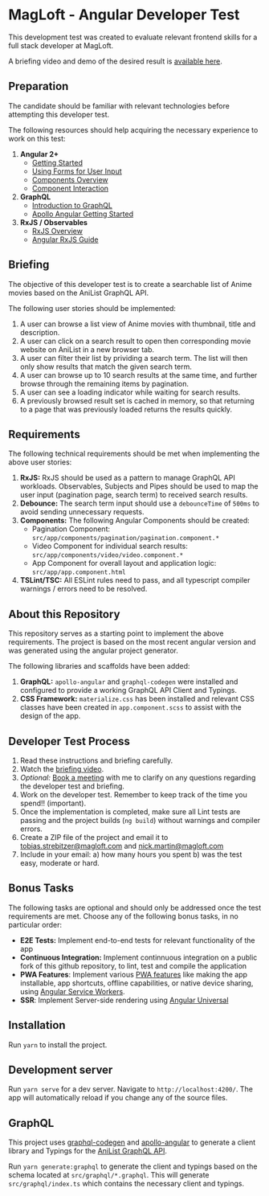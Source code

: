 # MagLoft - Angular Developer Test

This development test was created to evaluate relevant frontend skills for a full stack developer at MagLoft.

A briefing video and demo of the desired result is <a href="https://cdn.magloft.com/recruitment/angular/briefing.mp4" target="_blank">available here</a>.

## Preparation

The candidate should be familiar with relevant technologies before attempting this developer test.

The following resources should help acquiring the necessary experience to work on this test:

1. **Angular 2+**
    * [Getting Started](https://angular.io/start)
    * [Using Forms for User Input](https://angular.io/start/start-forms)
    * [Components Overview](https://angular.io/guide/component-overview)
    * [Component Interaction](https://angular.io/guide/component-interaction)
2. **GraphQL**
    * [Introduction to GraphQL](https://graphql.org/learn/)
    * [Apollo Angular Getting Started](https://apollo-angular.com/docs/get-started)
3. **RxJS / Observables**
    * [RxJS Overview](https://rxjs.dev/guide/overview)
    * [Angular RxJS Guide](https://angular.io/guide/rx-library)

## Briefing

The objective of this developer test is to create a searchable list of Anime movies based on the AniList GraphQL API.

The following user stories should be implemented:

1. A user can browse a list view of Anime movies with thumbnail, title and description.
2. A user can click on a search result to open then corresponding movie website on AniList in a new browser tab.
3. A user can filter their list by prividing a search term. The list will then only show results that match the given search term.
4. A user can browse up to 10 search results at the same time, and further browse through the remaining items by pagination.
5. A user can see a loading indicator while waiting for search results.
6. A previously browsed result set is cached in memory, so that returning to a page that was previously loaded returns the results quickly.

## Requirements

The following technical requirements should be met when implementing the above user stories:

1. **RxJS:** RxJS should be used as a pattern to manage GraphQL API workloads. Observables, Subjects and Pipes should be used to map the user input (pagination page, search term) to received search results.
2. **Debounce:** The search term input should use a `debounceTime` of `500ms` to avoid sending unnecessary requests.
3. **Components:** The following Angular Components should be created:
    * Pagination Component: `src/app/components/pagination/pagination.component.*`
    * Video Component for individual search results: `src/app/components/video/video.component.*`
    * App Component for overall layout and application logic: `src/app/app.component.html`
4. **TSLint/TSC:** All ESLint rules need to pass, and all typescript compiler warnings / errors need to be resolved.

## About this Repository

This repository serves as a starting point to implement the above requirements. The project is based on the most recent angular version and was generated using the angular project generator.

The following libraries and scaffolds have been added:

1. **GraphQL:** `apollo-angular` and `graphql-codegen` were installed and configured to provide a working GraphQL API Client and Typings.
2. **CSS Framework:** `materialize.css` has been installed and relevant CSS classes have been created in `app.component.scss` to assist with the design of the app.

## Developer Test Process

1. Read these instructions and briefing carefully.
2. Watch the <a href="https://cdn.magloft.com/recruitment/angular/briefing.mp4" target="_blank">briefing video</a>.
3. *Optional:* <a href="https://calendly.com/tobias-strebitzer/developer-interview" target="_blank">Book a meeting</a> with me to clarify on any questions regarding the developer test and briefing.
4. Work on the developer test. Remember to keep track of the time you spend!! (important).
5. Once the implementation is completed, make sure all Lint tests are passing and the project builds (`ng build`) without warnings and compiler errors.
6. Create a ZIP file of the project and email it to [tobias.strebitzer@magloft.com](mailto:tobias.strebitzer@magloft.com) and [nick.martin@magloft.com](mailto:nick.martin@magloft.com)
7. Include in your email:
a) how many hours you spent
b) was the test easy, moderate or hard.

## Bonus Tasks

The following tasks are optional and should only be addressed once the test requirements are met. Choose any of the following bonus tasks, in no particular order:

* **E2E Tests:** Implement end-to-end tests for relevant functionality of the app
* **Continuous Integration:** Implement continnuous integration on a public fork of this github repository, to lint, test and compile the application
* **PWA Features**: Implement various [PWA features](https://web.dev/progressive-web-apps/) like making the app installable, app shortcuts, offline capabilities, or native device sharing, using [Angular Service Workers](https://angular.io/guide/service-worker-intro).
* **SSR**: Implement Server-side rendering using [Angular Universal](https://angular.io/guide/universal)

## Installation

Run `yarn` to install the project.

## Development server

Run `yarn serve` for a dev server. Navigate to `http://localhost:4200/`. The app will automatically reload if you change any of the source files.

## GraphQL

This project uses [graphql-codegen](https://graphql-code-generator.com/) and [apollo-angular](https://apollo-angular.com/docs/) to generate a client library and Typings for the [AniList GraphQL API](https://github.com/AniList/ApiV2-GraphQL-Docs).

Run `yarn generate:graphql` to generate the client and typings based on the schema located at `src/graphql/*.graphql`. This will generate `src/graphql/index.ts` which contains the necessary client and typings.
